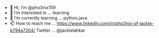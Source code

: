 - 👋 Hi, I’m @pho3nix159
- 👀 I’m interested in ... learning   
- 🌱 I’m currently learning ... python,java 
- 📫 How to reach me ...  https://www.linkedin.com/in/pho3nix-of-jackie-b794a7204/
 Twitter ... @jackielahkar

<!---
pho3nix159/pho3nix159 is a ✨ special ✨ repository because its `README.md` (this file) appears on your GitHub profile.
You can click the Preview link to take a look at your changes.
--->
